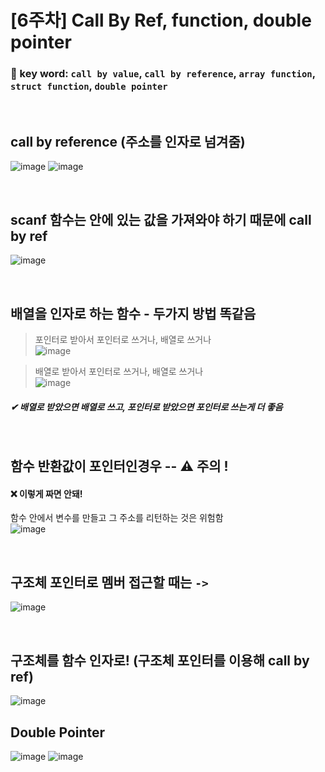# [6주차] Call By Ref, function, double pointer

### 🔑 key word:   `call by value`, `call by reference`,  `array function`, `struct function`, `double pointer`
<br>  

## call by reference (주소를 인자로 넘겨줌)
![image](https://user-images.githubusercontent.com/61939286/135963543-a1ffadb7-b6ab-4bf1-9c30-df8ba6388320.png)
![image](https://user-images.githubusercontent.com/61939286/135963572-344c16c7-bbce-448c-86e2-50927431f432.png)

<br>  

## scanf 함수는 안에 있는 값을 가져와야 하기 때문에 call by ref  

![image](https://user-images.githubusercontent.com/61939286/135974966-69bbd445-4ba7-4fee-aa71-b501f9641748.png)

<br>  

## 배열을 인자로 하는 함수 - 두가지 방법 똑같음  

> 포인터로 받아서 포인터로 쓰거나, 배열로 쓰거나  
![image](https://user-images.githubusercontent.com/61939286/135976950-a26aa8e0-80c4-4a2b-bd20-d0a9024ad098.png)

> 배열로 받아서 포인터로 쓰거나, 배열로 쓰거나  
> ![image](https://user-images.githubusercontent.com/61939286/135977106-6a447446-6300-4093-857e-a9e354b3800c.png)

##### ✔ 배열로 받았으면 배열로 쓰고, 포인터로 받았으면 포인터로 쓰는게 더 좋음
<br>  

## 함수 반환값이 포인터인경우  -- ⚠ 주의 !  
#### ❌ 이렇게 짜면 안돼!
함수 안에서 변수를 만들고 그 주소를 리턴하는 것은 위험함  
![image](https://user-images.githubusercontent.com/61939286/135977956-576da070-a647-4ee2-8d7b-044db9a79c23.png)

<br>   

## 구조체 포인터로 멤버 접근할 때는 `->`
![image](https://user-images.githubusercontent.com/61939286/135982543-c7aa1247-97df-4755-b310-1b31e51ab054.png)  

<br>   

## 구조체를 함수 인자로! (구조체 포인터를 이용해 call by ref)  
![image](https://user-images.githubusercontent.com/61939286/135982775-77b9b5c0-260d-4573-878a-f65d86864eb7.png)
<br>   

## Double Pointer  

![image](https://user-images.githubusercontent.com/61939286/135981323-29bda1a9-3a23-4c54-b70b-08085e661a12.png)
![image](https://user-images.githubusercontent.com/61939286/135981421-73de0a03-9dc4-4c7c-a33e-6a6466930a79.png)

